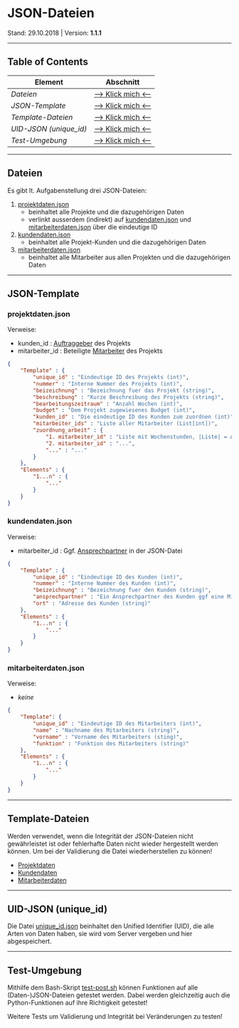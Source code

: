 # JSON-Dateien
Stand: 29.10.2018 | Version: **1.1.1**

---

## Table of Contents
Element | Abschnitt
--------|----------
*Dateien* | [--> Klick mich <--](#dateien)
*JSON-Template* | [--> Klick mich <--](#json-template)
*Template-Dateien* | [--> Klick mich <--](#template-files)
*UID-JSON (unique_id)* | [--> Klick mich <--](#uid-json)
*Test-Umgebung* | [--> Klick mich <--](#test-case)

---

<a name="dateien"></a>
## Dateien
Es gibt lt. Aufgabenstellung drei JSON-Dateien:
1. [projektdaten.json](projektdaten.json)
    * beinhaltet alle Projekte und die dazugehörigen Daten
    * verlinkt ausserdem (indirekt) auf [kundendaten.json](kundendaten.json) und [mitarbeiterdaten.json](mitarbeiterdaten.json) über die eindeutige ID
2. [kundendaten.json](kundendaten.json)
    * beinhaltet alle Projekt-Kunden und die dazugehörigen Daten
3. [mitarbeiterdaten.json](mitarbeiterdaten.json)
    * beinhaltet alle Mitarbeiter aus allen Projekten und die dazugehörigen Daten

---

<a name="json-template"></a>
## JSON-Template
### **projektdaten.json**
Verweise:
- kunden_id : [Auftraggeber](kundendaten.json) des Projekts
- mitarbeiter_id : Beteiligte  [Mitarbeiter](mitarbeiterdaten.sjon) des Projekts

```json
{
    "Template" : {
        "unique_id" : "Eindeutige ID des Projekts (int)",
        "nummer" : "Interne Nummer des Projekts (int)",
        "beizeichnung" : "Bezeichnung fuer das Projekt (string)",
        "beschreibung" : "Kurze Beschreibung des Projekts (string)",
        "bearbeitungszeitraum" : "Anzahl Wochen (int)",
        "budget" : "Dem Projekt zugewiesenes Budget (int)",
        "kunden_id" : "Die eindeutige ID des Kunden zum zuordnen (int)",
        "mitarbeiter_ids" : "Liste aller Mitarbeiter (List[int])",
        "zuordnung_arbeit" : {
            "1. mitarbeiter_id" : "Liste mit Wochenstunden, |Liste| = Anzahl Wochen List(int)",
            "2. mitarbeiter_id" : "...",
            "..." : "..."
        }
    },
    "Elements" : {
        "1...n" : {
            "..."
        }
    }
}
```

### **kundendaten.json**
Verweise:
- mitarbeiter_id : Ggf. [Ansprechpartner](mitarbeiterdaten.json) in der JSON-Datei

```json
{
    "Template" : {
        "unique_id" : "Eindeutige ID des Kunden (int)",
        "nummer" : "Interne Nummer des Kunden (int)",
        "beizeichnung" : "Bezeichnung fuer den Kunden (string)",
        "ansprechpartner" : "Ein Ansprechpartner des Kunden ggf eine Mitarbeiter-ID! (string)",
        "ort" : "Adresse des Kunden (string)"
    },
    "Elements" : {
        "1...n" : {
            "..."
        }
    }
}
```

### **mitarbeiterdaten.json**
Verweise:
- *keine*

```json
{
    "Template": {
        "unique_id" : "Eindeutige ID des Mitarbeiters (int)",
        "name" : "Nachname des Mitarbeiters (string)",
        "vorname" : "Vorname des Mitarbeiters (sting)",
        "funktion" : "Funktion des Mitarbeiters (string)"
    },
    "Elements" : {
        "1...n" : {
            "..."
        }
    }
}
```

---

<a name="template-files"></a>
## Template-Dateien
Werden verwendet, wenn die Integrität der JSON-Dateien nicht gewährleistet ist oder fehlerhafte Daten nicht wieder hergestellt werden können.
Um bei der Validierung die Datei wiederherstellen zu können!

- [Projektdaten](/template/projektdaten.json)
- [Kundendaten](/template/kundendaten-tpl.json)
- [Mitarbeiterdaten](/template/mitarbeiterdaten-tpl.json)

---

<a name="uid-json"></a>
## UID-JSON (unique_id)
Die Datei [unique_id.json](unique_id.json) beinhaltet den Unified Identifier (UID), die alle Arten von Daten haben, sie wird vom Server vergeben und hier abgespeichert.

---

<a name="test-case"></a>
## Test-Umgebung
Mithilfe dem Bash-Skript [test-post.sh](test-post.sh) können Funktionen auf alle (Daten-)JSON-Dateien getestet werden.
Dabei werden gleichzeitig auch die Python-Funktionen auf ihre Richtigkeit getestet!

Weitere Tests um Validierung und Integrität bei Veränderungen zu testen!
